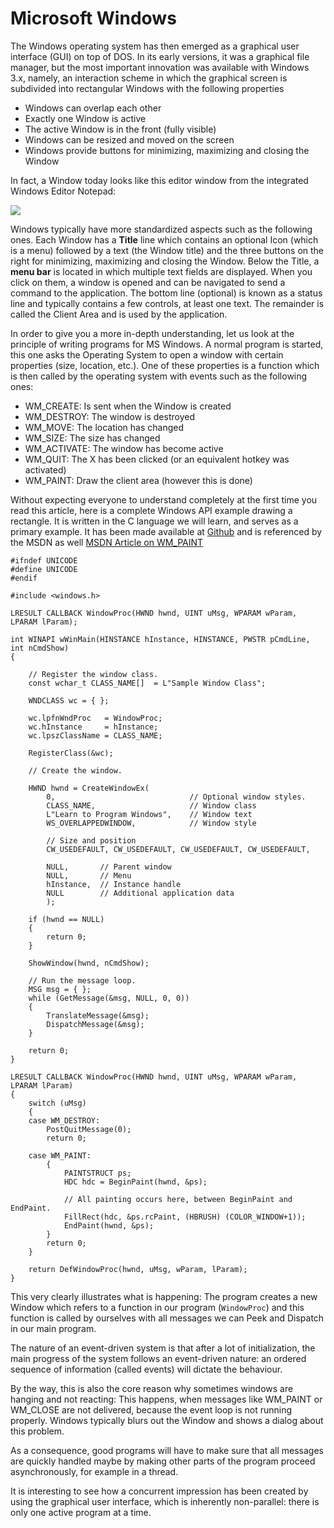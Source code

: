 # Microsoft Windows

The Windows operating system has then emerged as a graphical user interface (GUI) on top of DOS. In its early versions, it was a graphical file manager, but the most important innovation was available with Windows 3.x, namely, an interaction scheme in which the graphical screen is subdivided into rectangular Windows with the following properties 
- Windows can overlap each other
- Exactly one Window is active
- The active Window is in the front (fully visible)
- Windows can be resized and moved on the screen
- Windows provide buttons for minimizing, maximizing and closing the Window

In fact, a Window today looks like this editor window from the integrated Windows Editor Notepad:

![](http://martin.icaml.org/hedgedoc/uploads/upload_448afbae534828e14ed0c58cc5039caa.png)

Windows typically have more standardized aspects such as the following ones. Each Window has a **Title** line which contains an optional Icon (which is a menu) followed by a text (the Window title) and the three buttons on the right for minimizing, maximizing and closing the Window.
Below the Title, a **menu bar** is located in which multiple text fields are displayed. When you click on them, a window is opened and can be navigated to send a command to the application. The bottom line (optional) is known as a status line and typically contains a few controls, at least one text. The remainder is called the Client Area and is used by the application.

In order to give you a more in-depth understanding, let us look at the principle of writing programs for MS Windows. A normal program is started, this one asks the Operating System to open a window with certain properties (size, location, etc.). One of these properties is a function which is then called by the operating system with events such as the following ones:

- WM_CREATE: Is sent when the Window is created
- WM_DESTROY: The window is destroyed
- WM_MOVE: The location has changed
- WM_SIZE: The size has changed
- WM_ACTIVATE: The window has become active
- WM_QUIT: The X has been clicked (or an equivalent hotkey was activated)
- WM_PAINT: Draw the client area (however this is done)


Without expecting everyone to understand completely at the first time you read this article, here is a complete Windows API example drawing a rectangle. It is written in the C language we will learn, and serves as a primary example. It has been made available at [Github](https://github.com/microsoft/Windows-classic-samples/blob/18cbd05ee44455cd7552804dcf2c9d6db619b412/Samples/Win7Samples/begin/LearnWin32/HelloWorld/cpp/main.cpp)
and is referenced by the MSDN as well [MSDN Article on WM_PAINT](https://learn.microsoft.com/en-us/windows/win32/gdi/wm-paint)

```
#ifndef UNICODE
#define UNICODE
#endif 

#include <windows.h>

LRESULT CALLBACK WindowProc(HWND hwnd, UINT uMsg, WPARAM wParam, LPARAM lParam);

int WINAPI wWinMain(HINSTANCE hInstance, HINSTANCE, PWSTR pCmdLine, int nCmdShow)
{

    // Register the window class.
    const wchar_t CLASS_NAME[]  = L"Sample Window Class";
    
    WNDCLASS wc = { };

    wc.lpfnWndProc   = WindowProc;
    wc.hInstance     = hInstance;
    wc.lpszClassName = CLASS_NAME;

    RegisterClass(&wc);

    // Create the window.

    HWND hwnd = CreateWindowEx(
        0,                              // Optional window styles.
        CLASS_NAME,                     // Window class
        L"Learn to Program Windows",    // Window text
        WS_OVERLAPPEDWINDOW,            // Window style

        // Size and position
        CW_USEDEFAULT, CW_USEDEFAULT, CW_USEDEFAULT, CW_USEDEFAULT,

        NULL,       // Parent window    
        NULL,       // Menu
        hInstance,  // Instance handle
        NULL        // Additional application data
        );

    if (hwnd == NULL)
    {
        return 0;
    }

    ShowWindow(hwnd, nCmdShow);

    // Run the message loop.
    MSG msg = { };
    while (GetMessage(&msg, NULL, 0, 0))
    {
        TranslateMessage(&msg);
        DispatchMessage(&msg);
    }

    return 0;
}

LRESULT CALLBACK WindowProc(HWND hwnd, UINT uMsg, WPARAM wParam, LPARAM lParam)
{
    switch (uMsg)
    {
    case WM_DESTROY:
        PostQuitMessage(0);
        return 0;

    case WM_PAINT:
        {
            PAINTSTRUCT ps;
            HDC hdc = BeginPaint(hwnd, &ps);

            // All painting occurs here, between BeginPaint and EndPaint.
            FillRect(hdc, &ps.rcPaint, (HBRUSH) (COLOR_WINDOW+1));
            EndPaint(hwnd, &ps);
        }
        return 0;
    }

    return DefWindowProc(hwnd, uMsg, wParam, lParam);
}

```

This very clearly illustrates what is happening: The program creates a new Window which refers to a function in our program (`WindowProc`) and this function is called by ourselves with all messages we can Peek and Dispatch in our main program.

The nature of an event-driven system is that after a lot of initialization, the main progress of the system follows an event-driven nature: an ordered sequence of information (called events) will dictate the behaviour.

By the way, this is also the core reason why sometimes windows are hanging and not reacting: This happens, when messages like WM_PAINT or WM_CLOSE are not delivered, because the event loop is not running properly. Windows typically blurs out the Window and shows a dialog about this problem. 

As a consequence, good programs will have to make sure that all messages are quickly handled maybe by making other parts of the program proceed asynchronously, for example in a thread.

It is interesting to see how a concurrent impression has been created by using the graphical user interface, which is inherently non-parallel: there is only one active program at a time.
